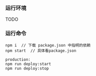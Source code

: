 ### 运行环境

TODO

### 运行命令

```node
npm i  // 下载 package.json 中指明的依赖
npm start  // 具体看package.json

production:
npm run deploy:start
npm run deploy:stop
```
